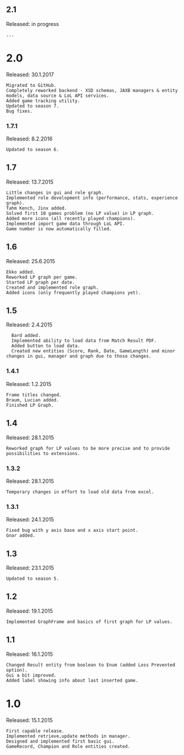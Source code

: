 ## 2.1
Released: in progress

    ...
    
# 2.0
Released: 30.1.2017

    Migrated to GitHub.
    Completely reworked backend - XSD schemas, JAXB managers & entity models, data source & LoL API services.
    Added game tracking utility.
    Updated to season 7.
    Bug fixes.

### 1.7.1
Released: 8.2.2016

    Updated to season 6.

## 1.7
Released: 13.7.2015

    Little changes in gui and role graph.
    Implemented role development info (performance, stats, experience graph).
    Tahm Kench, Jinx added.
    Solved first 10 games problem (no LP value) in LP graph.
    Added more icons (all recently played champions).
    Implemented import game data through LoL API.
    Game number is now automatically filled.

## 1.6
Released: 25.6.2015

    Ekko added.
    Reworked LP graph per game.
    Started LP graph per date.
    Created and implemented role graph.
    Added icons (only frequently played champions yet).

## 1.5
Released: 2.4.2015

      Bard added.
      Implemented ability to load data from Match Result PDF.
      Added button to load data.
      Created new entities (Score, Rank, Date, GameLength) and minor changes in gui, manager and graph due to those changes.

### 1.4.1
Released: 1.2.‎2015

    Frame titles changed.
    Braum, Lucian added.
    Finished LP Graph.

## 1.4
Released: 28.1.‎2015

    Reworked graph for LP values to be more precise and to provide possibilities to extensions.

### 1.3.2
Released: 28.1.2015

    Temporary changes in effort to load old data from excel.

### 1.3.1
Released: 24.1.‎2015

    Fixed bug with y axis base and x axis start point.
    Gnar added.

## 1.3
Released: 23.1.‎2015

    Updated to season 5.

## 1.2
Released: 19.1.‎2015

    Implemented GraphFrame and basics of first graph for LP values.

## 1.1
Released: 16.1.‎2015

    Changed Result entity from boolean to Enum (added Loss Prevented option).
    Gui a bit improved.
    Added label showing info about last inserted game.

# 1.0
Released: 15.1.‎2015

    First capable release.
    Implemented retrieve,update methods in manager.
    Designed and implemented first basic gui.
    GameRecord, Champion and Role entities created.
